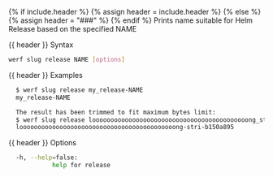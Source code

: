{% if include.header %}
{% assign header = include.header %}
{% else %}
{% assign header = "###" %}
{% endif %}
Prints name suitable for Helm Release based on the specified NAME

{{ header }} Syntax

```bash
werf slug release NAME [options]
```

{{ header }} Examples

```bash
  $ werf slug release my_release-NAME
  my_release-NAME

  The result has been trimmed to fit maximum bytes limit:
  $ werf slug release looooooooooooooooooooooooooooooooooooooooooong_string
  looooooooooooooooooooooooooooooooooooooooooong-stri-b150a895
```

{{ header }} Options

```bash
  -h, --help=false:
            help for release
```


